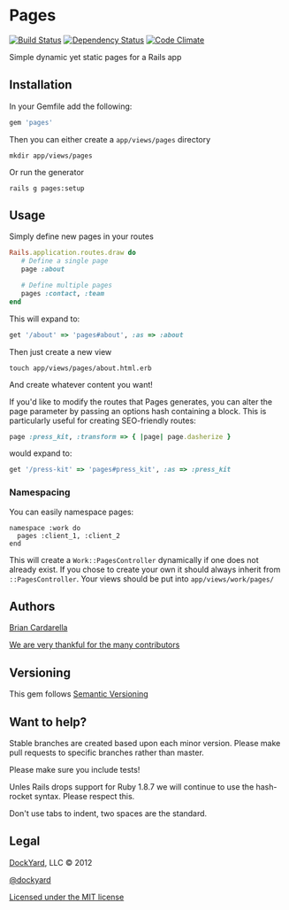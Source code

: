 # Pages #

[![Build Status](https://secure.travis-ci.org/dockyard/pages.png?branch=master)](http://travis-ci.org/dockyard/pages)
[![Dependency Status](https://gemnasium.com/dockyard/pages.png?travis)](https://gemnasium.com/dockyard/pages)
[![Code Climate](https://codeclimate.com/github/dockyard/pages.png)](https://codeclimate.com/github/dockyard/pages)

Simple dynamic yet static pages for a Rails app

## Installation ##

In your Gemfile add the following:

```ruby
gem 'pages'
```

Then you can either create a `app/views/pages` directory

```
mkdir app/views/pages
```

Or run the generator

```
rails g pages:setup
```

## Usage ##

Simply define new pages in your routes

```ruby
Rails.application.routes.draw do
   # Define a single page
   page :about

   # Define multiple pages
   pages :contact, :team
end
```

This will expand to:

```ruby
get '/about' => 'pages#about', :as => :about
```

Then just create a new view

```
touch app/views/pages/about.html.erb
```

And create whatever content you want!

If you'd like to modify the routes that Pages generates, you can alter the
page parameter by passing an options hash containing a block. This is
particularly useful for creating SEO-friendly routes:

```ruby
page :press_kit, :transform => { |page| page.dasherize }
```

would expand to:

```ruby
get '/press-kit' => 'pages#press_kit', :as => :press_kit
```

### Namespacing ###

You can easily namespace pages:

```
namespace :work do
  pages :client_1, :client_2
end
```

This will create a `Work::PagesController` dynamically if one does not
already exist. If you chose to create your own it should always inherit
from `::PagesController`. Your views should be put into
`app/views/work/pages/`

## Authors ##

[Brian Cardarella](http://twitter.com/bcardarella)

[We are very thankful for the many contributors](https://github.com/dockyard/pages/graphs/contributors)

## Versioning ##

This gem follows [Semantic Versioning](http://semver.org)

## Want to help? ##

Stable branches are created based upon each minor version. Please make
pull requests to specific branches rather than master.

Please make sure you include tests!

Unles Rails drops support for Ruby 1.8.7 we will continue to use the
hash-rocket syntax. Please respect this.

Don't use tabs to indent, two spaces are the standard.

## Legal ##

[DockYard](http://dockyard.com), LLC &copy; 2012

[@dockyard](http://twitter.com/dockyard)

[Licensed under the MIT license](http://www.opensource.org/licenses/mit-license.php)
